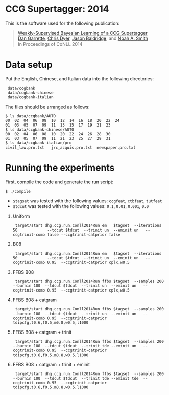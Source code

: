 [Dan Garrette]: http://cs.utexas.edu/~dhg
[Chris Dyer]: http://www.cs.cmu.edu/~cdyer/
[Jason Baldridge]: http://www.jasonbaldridge.com
[Noah A. Smith]: http://www.cs.cmu.edu/~nasmith/

# CCG Supertagger: 2014

This is the software used for the following publication:

> [Weakly-Supervised Bayesian Learning of a CCG Supertagger](http://www.cs.utexas.edu/~dhg/papers/garrette_dyer_baldridge_smith_conll2014.pdf)    
> [Dan Garrette], [Chris Dyer], [Jason Baldridge], and [Noah A. Smith]  
> In Proceedings of CoNLL 2014  


# Data setup

Put the English, Chinese, and Italian data into the following directories:

     data/ccgbank
     data/ccgbank-chinese
     data/ccgbank-italian
     
The files should be arranged as follows:

	$ ls data/ccgbank/AUTO
	00	02	04	06	08	10	12	14	16	18	20	22	24
	01	03	05	07	09	11	13	15	17	19	21	23
	$ ls data/ccgbank-chinese/AUTO
	00	02	04	06	08	10	20	22	24	26	28	30
	01	03	05	07	09	11	21	23	25	27	29	31
	$ ls data/ccgbank-italian/pro
	civil_law.pro.txt	jrc_acquis.pro.txt	newspaper.pro.txt    


# Running the experiments

First, compile the code and generate the run script:

    $ ./compile

* `$tagset` was tested with the following values: `ccgfeat`, `ctbfeat`, `tutfeat`
* `$tdcut`  was tested with the following values: `0.1`, `0.01`, `0.001`, `0.0`

1. Uniform                        

		target/start dhg.ccg.run.Conll2014Run em   $tagset  --iterations 50             --tdcut $tdcut  --trinit un  --eminit un   --ccgtrinit-comb false --ccgtrinit-catprior false

2. B08                            

		target/start dhg.ccg.run.Conll2014Run em   $tagset  --iterations 50             --tdcut $tdcut  --trinit un  --eminit un   --ccgtrinit-comb 0.95  --ccgtrinit-catprior cplx,w0.5

3. FFBS B08                       

		target/start dhg.ccg.run.Conll2014Run ffbs $tagset  --samples 200 --burnin 100  --tdcut $tdcut  --trinit un  --eminit un   --ccgtrinit-comb 0.95  --ccgtrinit-catprior cplx,w0.5

4. FFBS B08 + catgram                

		target/start dhg.ccg.run.Conll2014Run ffbs $tagset  --samples 200 --burnin 100  --tdcut $tdcut  --trinit un  --eminit un   --ccgtrinit-comb 0.95  --ccgtrinit-catprior tdipcfg,t0.6,f0.5,m0.8,w0.5,l1000

5. FFBS B08 + catgram + trinit          

		target/start dhg.ccg.run.Conll2014Run ffbs $tagset  --samples 200 --burnin 100  --tdcut $tdcut  --trinit tde --eminit un   --ccgtrinit-comb 0.95  --ccgtrinit-catprior tdipcfg,t0.6,f0.5,m0.8,w0.5,l1000

6. FFBS B08 + catgram + trinit + eminit 

		target/start dhg.ccg.run.Conll2014Run ffbs $tagset  --samples 200 --burnin 100  --tdcut $tdcut  --trinit tde --eminit tde  --ccgtrinit-comb 0.95  --ccgtrinit-catprior tdipcfg,t0.6,f0.5,m0.8,w0.5,l1000

